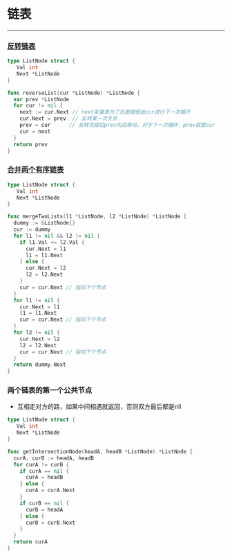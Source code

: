 # 链表
---

### [反转链表](https://leetcode.cn/problems/reverse-linked-list/)
```go
type ListNode struct {
   Val int
   Next *ListNode
}

func reverseList(cur *ListNode) *ListNode {
  var prev *ListNode
  for cur != nil {
    next := cur.Next // next变量是为了后面赋值给cur进行下一次循环
    cur.Next = prev  // 反转某一次关系
    prev = cur      // 反转完成后prev向后移动，对于下一次循环，prev就是cur
    cur = next
  }
  return prev
}
```

### [合并两个有序链表](https://leetcode.cn/problems/merge-two-sorted-lists/)
```go
type ListNode struct {
   Val int
   Next *ListNode
}

func mergeTwoLists(l1 *ListNode, l2 *ListNode) *ListNode {
  dummy := &ListNode{}
  cur := dummy
  for l1 != nil && l2 != nil {
    if l1.Val <= l2.Val {
      cur.Next = l1
      l1 = l1.Next
    } else {
      cur.Next = l2
      l2 = l2.Next
    }
    cur = cur.Next // 指向下个节点
  }
  for l1 != nil {
    cur.Next = l1
    l1 = l1.Next
    cur = cur.Next // 指向下个节点
  }
  for l2 != nil {
    cur.Next = l2
    l2 = l2.Next
    cur = cur.Next // 指向下个节点
  }
  return dummy.Next
}
```

### 两个链表的第一个公共节点
* 互相走对方的路，如果中间相遇就返回，否则双方最后都是nil
```go
type ListNode struct {
   Val int
   Next *ListNode
}

func getIntersectionNode(headA, headB *ListNode) *ListNode {
  curA, curB := headA, headB
  for curA != curB {
    if curA == nil {
      curA = headB
    } else {
      curA = curA.Next
    }
    if curB == nil {
      curB = headA
    } else {
      curB = curB.Next
    }
  }
  return curA
}
```
